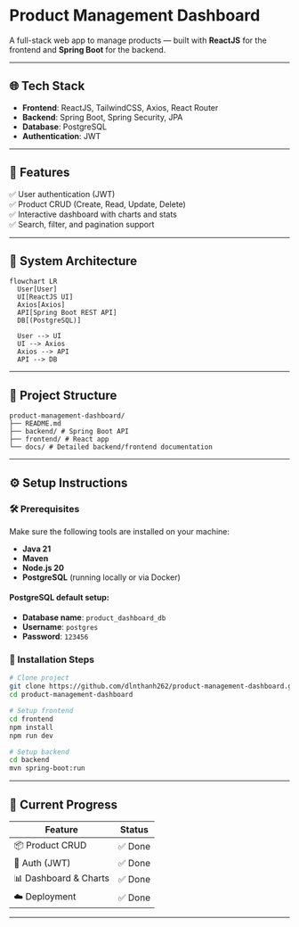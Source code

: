 # Product Management Dashboard

A full-stack web app to manage products — built with **ReactJS** for the frontend and **Spring Boot** for the backend.

---

## 🌐 Tech Stack

- **Frontend**: ReactJS, TailwindCSS, Axios, React Router  
- **Backend**: Spring Boot, Spring Security, JPA  
- **Database**: PostgreSQL  
- **Authentication**: JWT 

---

## 🎯 Features

✅ User authentication (JWT)  
✅ Product CRUD (Create, Read, Update, Delete)  
✅ Interactive dashboard with charts and stats  
✅ Search, filter, and pagination support 

---

## 🧩 System Architecture

```mermaid
flowchart LR
  User[User]
  UI[ReactJS UI]
  Axios[Axios]
  API[Spring Boot REST API]
  DB[(PostgreSQL)]

  User --> UI
  UI --> Axios
  Axios --> API
  API --> DB
```

---

## 📁 Project Structure

<pre><code>product-management-dashboard/ 
├── README.md 
├── backend/ # Spring Boot API
├── frontend/ # React app 
└── docs/ # Detailed backend/frontend documentation</code></pre>

---

## ⚙️ Setup Instructions

### 🛠️ Prerequisites

Make sure the following tools are installed on your machine:

- **Java 21**
- **Maven**
- **Node.js 20**
- **PostgreSQL** (running locally or via Docker)

#### PostgreSQL default setup:
- **Database name**: `product_dashboard_db`
- **Username**: `postgres`
- **Password**: `123456`

### 🚧 Installation Steps

```bash
# Clone project
git clone https://github.com/dlnthanh262/product-management-dashboard.git
cd product-management-dashboard

# Setup frontend
cd frontend
npm install
npm run dev

# Setup backend
cd backend
mvn spring-boot:run
```

---

## 📌 Current Progress

| Feature               | Status         |
| --------------------- | -------------- |
| 📦 Product CRUD         | ✅ Done    |
| 🔐 Auth (JWT)       |  ✅ Done   |
| 📊 Dashboard & Charts |  ✅ Done   |
| ☁️ Deployment         | ✅ Done |

---

